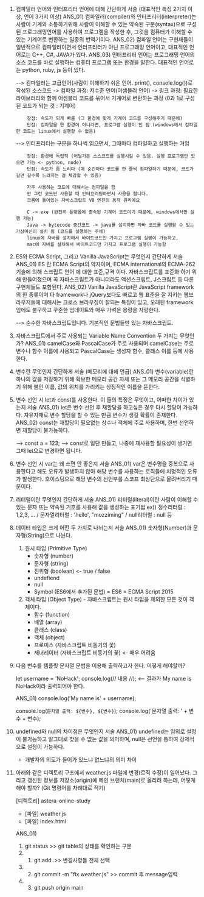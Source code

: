 <!--
  21.10.01 Assignment

  Deep Dive 01 - 06
  책을 통한 공부와 구글에 검색하기
  -->

1.  컴파일러 언어와 인터프리터 언어에 대해 간단하게 서술 (대표적인 특징 2가지 이상, 언어 3가지 이상)
    ANS_01) 컴파일러(compiler)와 인터프리터(interpreter)는 사람이 기계와 소통하기위해 사람이 이해할 수 있는 약속된 구문(syntax)으로 구성된 프로그래밍언어를 사용하여 프로그램을 작성한 후, 그것을 컴퓨터가 이해할 수
    있는 기계어로 변환하는 일종의 번역기이다.
    ANS_02) 컴파일 언어는 구현체들이 일반적으로 컴파일러이면서 인터프리터가 아닌 프로그래밍 언어이고,
    대표적인 언어로는 C++, C#, JAVA가 있다.
    ANS_03) 인터프리터 언어는 프로그래밍 언어의 소스 코드를 바로 실행하는 컴퓨터 프로그램 또는 환경을 말한다.
    대표적인 언어로는 python, ruby, js 등이 있다.

    --> 컴파일러는
    고급언어(사람이 이해하기 쉬운 언어. print(), console.log())로 작성된 소스코드 ->
    컴파일 과정: 저수준 언어(어셈블리 언어) ->
    링크 과정: 필요한 라이브러리와 함께 어셈블리 코드를 묶어서 기계어로 변환하는 과정 (0과 1로 구성된 코드가 되는 것 : 기계어)

            장점: 속도가 되게 빠름 (그 환경에 맞게 기계어 코드를 구성해주기 때문에)
            단점: 컴파일을 한 환경이 아니라면, 프로그램 실행이 안 됨 (windows에서 컴파일한 코드는 linux에서 실행할 수 없음)

    --> 인터프리터는
    구문을 하나씩 읽으면서, 그때마다 컴파일하고 실행하는 거임

            장점: 환경에 독립적 (어딜가든 소스코드를 실행시킬 수 있음. 실행 프로그램만 있으면 가능 <- python, node)
            단점: 속도가 좀 느리다 (매 순간마다 코드를 한 줄씩 컴파일하기 때문에, 코드가 길면 길수록 느려지는 걸 체감할 수 있음)

            자주 사용하는 코드에 대해서는 컴파일을 함
            안 그런 코드만 사용할 때 인터프리팅하면서 사용을 합니다.
            크롬에 들어있는 자바스크립트 V8 엔진의 동작 원리예요

            C -> exe (완전히 플랫폼에 종속된 기계어 코드이기 때문에, windows에서만 실행 가능)
            Java -> bytecode 중간코드 -> java를 설치하면 자바 코드를 실행할 수 있는 가상머신이 설치 됨 (코드를 실행하는 주체)
            linux에 자바를 설치해서 바이트코드만 가지고 프로그램 실행이 가능하고,
            mac에 자바를 설치해서 바이트코드만 가지고 프로그램 실행이 가능함

2.  ES와 ECMA Script, 그리고 Vanilla JavaScript는 무엇인지 간단하게 서술
    ANS_01) ES 란 ECMA Script의 약자이며, ECMA international의 ECMA-262 기술에 의해 스크립트 언어
    에 대한 표준,규격 이다. 자바스크립트를 표준화 하기 위해 만들어졌으며 꼭 자바스크립트가 아니더라도
    액션스크립트, J스크립트 등 다른 구현체들도 포함된다.
    ANS_02) Vanilla JavaScript란 JavaScript framework의 한 종류이며 타 framework나 jQuery보다도 빠르고 웹 표준을 잘 지키는 웹브라우저들에 대해서는 크로스 브라우징이 잘되는 특징이 있고, 오래된 framework임에도 불구하고 꾸준한 업데이트와 매우 가벼운 용량을 자랑한다.

    --> 순수한 자바스크립트입니다.
    기본적인 문법들만 있는 자바스크립트.

3.  자바스크립트에서 주로 사용되는 Variable Name Convention 두 가지는 무엇인가?
    ANS_01) camelCase와 PascalCase가 주로 사용되며 camelCase는 주로 변수나 함수 이름에 사용되고
    PascalCase는 생성자 함수, 클래스 이름 등에 사용한다.

4.  변수란 무엇인지 간단하게 서술 (메모리에 대해 언급)
    ANS_01) 변수(variable)란 하나의 값을 저장하기 위해 확보한 메모리 공간 자체 또는 그 메모리 공간을 식별하기 위해 불인 이름, 값의 위치를 가리키는 상징적인 이름을 뜯한다.

5.  변수 선언 시 let과 const를 사용한다. 이 둘의 특징은 무엇이고, 어떠한 차이가 있는지 서술
    ANS_01) let은 변수 선언 후 재할당을 하고싶은 경우 다시 할당이 가능하다. 자유자재로 변수 할당을 할 수 있는
    만큼 변수가 생길 확률이 존재한다.
    ANS_02) const는 재할당이 필요없는 상수나 객체에 주로 사용하며, 한번 선언하면 재할당이 불가능하다.

    --> const a = 123;
    --> const로 일단 만들고, 나중에 재사용할 필요성이 생기면 그때 let으로 변경하면 됩니다.

6.  변수 선언 시 var는 왜 쓰면 안 좋은지 서술
    ANS_01) var은 변수명을 중복으로 사용한다고 해도 오류가 발생하지 않아 해당 변수를 사용하는 로직들에 치명적인
    오류가 발생한다. 호이스팅으로 해당 변수의 선언부를 스코프 최상단으로 올려버리기 때문이다.

7.  리터럴이란 무엇인지 간단하게 서술
    ANS_01) 리터럴(literal)이란 사람이 이해할 수 있는 문자 또는 약속된 기호를 사용해 값을 생성하는 표기법
    ex)) 정수리터럴 : 1,2,3, ... / 문자열리터럴 : 'hello', "mozziming" / null리터럴 : null 등

8.  데이터 타입은 크게 어떤 두 가지로 나뉘는지 서술
    ANS_01) 숫자형(Number)과 문자형(String)으로 나뉜다.

    1. 원시 타입 (Primitive Type)
       - 숫자형 (number)
       - 문자형 (string)
       - 진위형 (boolean) <- true / false
       - undefiend
       - null
       - Symbol (ES6에서 추가된 문법) = ES6 = ECMA Script 2015
    2. 객체 타입 (Object Type) - 자바스크립트는 원시 타입을 제외한 모든 것이 객체이다.
       - 함수 (function)
       - 배열 (array)
       - 클래스 (class)
       - 객체 (object)
       - 프로미스 (자바스크립트 비동기의 꽃)
       - 제너레이터 (자바스크립트 비동기의 꽃) <- 매우 어려움

9.  다음 변수를 템플릿 문자열 문법을 이용해 출력하고자 한다. 어떻게 해야할까?

    let username = 'NoHack';
    console.log(// 내용 //); <-- 결과가 My name is NoHack이라 출력되어야 한다.

    ANS_01) console.log('My name is' + username);

    console.log(`문자열 출력: ${변수}, ${변수}`);
    console.log('문자열 출력: ' + 변수 + 변수);

10. undefined와 null의 차이점은 무엇인지 서술
    ANS_01) undefined는 임의로 설정이 불가능하고 말그대로 찾을 수 없는 값을 의미하며, null은 선언을 통하여 강제적으로 설정이 가능하다.

    - 개발자의 의도가 들어가 있느냐 없느냐의 의미 차이

11. 아래와 같은 디렉토리 구조에서 weather.js 파일에 변경(로직 수정)이 일어났다.
    그리고 갱신된 정보를 저장소(origin)에 메인 브랜치(main)로 올리려 하는데, 어떻게 해야 할까? (Git 명령어를 차례대로 적기)

    [디렉토리] astera-online-study

    - [파일] weather.js
    - [파일] index.html

    ANS_01)

    1. git status >> git table의 상태를 확인하는 구문
    2. 1. git add .>> 변경사항들 전체 선택
    3. 2. git commit -m "fix weather.js" >> commit 후 message입력
    4. 3. git push origin main
